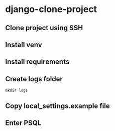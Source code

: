 # django-clone-project
## Clone project using SSH
## Install venv
## Install requirements
## Create logs folder
```
mkdir logs
```
## Copy local_settings.example file
## Enter PSQL
```

```
